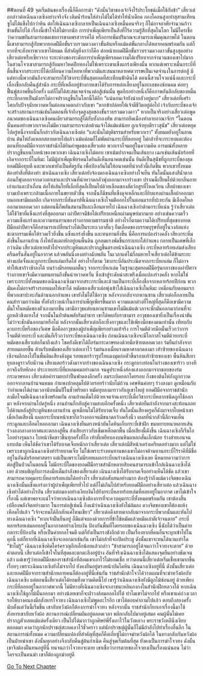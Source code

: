 ##ตอนที่ 49 จุดเริ่มต้นของเรื่องนี้ก็คือการฆ่า
“ดังนั้นวิชาของเจ้าจึงไร้ประโยชน์เมื่อใช้กับข้า” เสี่ยวเต๋อกล่าวต่อเฉินฉางเซิงอย่างจริงจัง
เติมน้ำร้อนใส่อ่างไม้ไม่ได้ทำให้น้ำเดือด กองโคลนสูงเท่าสุสานเทียนซูไม่ได้แข็งไปกว่าหิน ต่อให้เฉินฉางเซิงกลายเป็นเฉินฉางเซิงหมื่นคนจริงๆ ก็ไม่อาจอาศัยจำนวนก้าวข้ามขั้นไปได้
เรื่องนี้เข้าใจได้ไม่ยากนัก
การบำเพ็ญเพียรเป็นสิ่งที่ไร้ความรู้สึกที่สุดในโลก ไม่มีใครเชื่อว่าความขยันสามารถชดเชยการขาดพรสวรรค์ได้ หรือการเพิ่มปริมาณจะสามารถเพิ่มคุณภาพได้
ในตอนนี้เขาสามารถสู้กับพวกยอดฝีมือขั้นรวบรวมดวงดาวขั้นต้นหรือแม้แต่ขั้นกลางได้หลายคนพร้อมกัน แต่ก็ยากที่จะสังหารพวกเขาได้หมด ที่สำคัญยิ่งกว่าก็คือ ต่อหน้ายอดฝีมือขั้นรวบรวมดวงดาวขั้นสูงสุดอย่างเสี่ยวเต๋อหรือเซียวจาง ระยะห่างของระดับการบำเพ็ญเพียรลดความได้เปรียบจากจำนวนของเขาไปมาก
ในสวนโจวเขาสามารถสู้กับมหาวิหคปีกทองไม่ใช่เพราะเขาแข็งแกร่งเพียงนั้น หากแต่เพราะหมื่นกระบี่ที่ตื่นขึ้นจากสระกระบี่ได้เปลี่ยนความโหยหาที่พวกมันสะสมมาหลายศตวรรษเป็นเจตจำนงในการต่อสู้ มีแต่ทางนี้พวกมันถึงจะสามารถใช้วิชากระบี่ขั้นสุดยอดที่สะเทือนฟ้าดินได้
ตอนนี้สวนโจวแน่นิ่งและกระบี่เลื่องชื่อกลับคืนสู่สำนัก กระบี่ที่เหลืออยู่ข้างกายเขาได้รับการหล่อเลี้ยงอยู่ในทะเลของซ่อนคม ค่อยๆ ฟื้นฟูสภาพขึ้นอีกครั้ง แต่ก็ไม่ได้สะสมเจตจำนงต่อสู้เช่นนั้น พูดอีกอย่างหนึ่งก็คือภาพอันลึกลับของหมื่นกระบี่กลายเป็นมังกรไม่อาจปรากฏขึ้นในโลกนี้ได้อีก
“แน่นอนเจ้ายังน่ากลัวอยู่มาก” เสี่ยวเต๋อที่เศร้าโศกกับปัจจุนับหวาดหวั่นต่ออนาคตกล่าวกับเขา “หากข้าปล่อยให้เจ้ามีชีวิตอยู่ต่อไป เจ้ากับกระบี่ของเจ้าจะสร้างสถานการณ์เช่นใดตอนที่เจ้าถึงจุดสูงสุดของขั้นรวบรวมดวงดาว”
หากเป็นจริงอย่างเสี่ยวเต๋อพูด อนาคตของเฉินฉางเซิงคนเดียวสามารถสู้ได้กับทั้งกองทัพ สามารถยึดเมืองทำลายอาณาจักร
“ในตอนนั้นคนอย่างพวกเราคงไม่มีความสามารถจะต่อต้านเจ้าได้แม้แต่น้อย ถูกเจ้าทุบตีราวสุนัข”
เสี่ยวเต๋อหยุดไปครู่หนึ่งจากนั้นก็กล่าวกับเฉินฉางเซิงต่อ “และนั่นไม่ยุติธรรมสำหรับพวกเรา”
ทั้งหมดยังอยู่ในลานบ้าน ต้นไห่ถังแหลกสลายตายไปแล้ว แม้แต่ลมก็ไม่พัดผ่านกระบี่ที่ลอยอยู่ ไม่กล้าที่จะกระทบแตะต้อง
ตอนที่ยอดฝีมือจากราชสำนักได้ยินคำพูดของเสี่ยวเต๋อ พวกเราก็จมอยู่ในความคิด อารมณ์ทั้งหลายปรากฏขึ้นบนใบหน้าของพวกเขา
เฉินฉางเซิงไม่ตอบ เขาเม้มปากจนเป็นเส้นบาง
เฉกเช่นเส้นนับร้อยที่เกิดจากกระบี่ในหิมะ
ไม่มีผู้บำเพ็ญเพียรคนใดยินดีเห็นอนาคตเช่นนั้น ยินดีเป็นสุนัขที่ถูกกระบี่ของสุดยอดฝีมือทุบตี และพวกเขายังเป็นศัตรูกัน
เพื่อป้องกันไม่ให้อนาคตที่น่ากลัวนี้เกิดขึ้น พวกเขาทั้งหมดต้องทำสิ่งที่ต้องทำ ฆ่าเฉินฉางเซิง
เสี่ยวเต๋อยังจ้องมองเฉินฉางเซิงอย่างใจเย็น ทันใดนั้นแสงสีน้ำตาลอ่อนก็พุ่งออกจากดวงตาเขาและปราณที่น่าหวาดกลัวพุ่งออกมาจากร่างเขา
ปราณนี้เปี่ยมไปด้วยกลิ่นอายเก่าแก่และป่าเถื่อน ต่อให้เส้นใยที่เล็กที่สุดก็เปี่ยมไปด้วยเลือดของสัตว์อสูรที่ไหลเวียน
เสื้อผ้าของเขาบวมเป่งเพราะกล้ามเนื้อภายในขยายตัวขึ้น จากนั้นก็มีขนที่แข็งดุจเหล็กและถี่ยิบแทงผ่านเสื้อผ้าออกมา
บนอกเขามีแผลลึก เกิดจากกระบี่สันดาปที่เฉินฉางเซิงโจมตีออกไปในตอนแรกที่ปะทะกัน มีเลือดไหลออกมาตลอดเวลา แต่ตอนนี้ก็พลันสมานปิและเลือนหายไป
เฉินฉางเซิงกำด้ามกระบี่แน่น รู้ว่าเสี่ยวเต๋อได้ใช้วิชาที่แข็งแกร่งที่สุดออกมา
เผ่าปีศาจมีข้อได้เปรียบเหนือเผ่ามนุษย์มากมาย อย่างเช่นความเร็ว ความแข็งแกร่งและความทนทานของร่างกายตามธรรมชาติ อย่างไรก็ตามความได้เปรียบที่สุดของยอดฝีมือเผ่าปีศาจก็คือสามารถเปลี่ยนร่างได้เป็นระยะเวลาสั้นๆ ยืมเลือดของบรรพบุรุษที่อยู่ในวงล้อแห่งชะตากรรมเพื่อให้รวดเร็วยิ่งขึ้น แข็งแกร่งยิ่งขึ้น และทนทานยิ่งขึ้น
นี่คือการแปลงร่างคลั่ง
เสียงกระหึ่มดังขึ้นในลานบ้าน กิ่งไห่ถังแตกหักอยู่บนพื้นดิน ถูกลมแรงพัดขึ้นกระแทกใส่กำแพง กลายเป็นเศษที่เล็กกว่าเดิม
เสี่ยวเต๋อหายตัวไปจากประตูหินและปรากฏขึ้นตรงหน้าเฉินฉางเซิง
กระบี่หลายร้อยเล่มส่งเสียงครืนครั่นสั่นอยู่ในอากาศ แล้วพลันนิ่งลงอย่างฉับพลัน
ในเวลาแค่ไม่กี่ลมหายใจเสี่ยวเต๋อได้ข้ามระยะห่างแปดจั้งและถูกกระบี่หกเล่มกรีดใส่
อย่างไรก็ตาม วิชากระบี่อันประณีตจากกระบี่หกเล่ม ก็ไม่อาจทำให้เขาก้าวช้าลงได้
บนร่างมีรอยแผลตื้นๆ จากกระบี่หกเล่ม
ในฐานะสุดยอดฝีมือรุ่นกลางของเผ่าปีศาจ ร่างกายเขาจึงมีความทนทานถึงขั้นน่าหวาดหวั่น ซึ่งเข้าสู่ระดับน่าสะพรึงเมื่อแปลงร่างคลั่ง หากไม่ใช่เพราะกระบี่ทั้งหมดของเฉินฉางเซิงมาจากสระกระบี่และล้วนเป็นกระบี่เลื่องชื่อจากหลายร้อยปีก่อน พวกมันคงไม่อาจสร้างรอยแผลให้เขาได้
หมัดของเสี่ยวเต๋อพุ่งเข้าใส่เฉินฉางเซิงในหิมะ
เหมือนกับตอนแรกที่พวกเขาปะทะกันด้านนอกกำแพง เขายังไม่ได้ใช้อาวุธ
หลังจากกลับจากหานซาน เสี่ยวเต๋อก็กลายเป็นคนสำรวมกว่าเดิม ทั้งยังก้าวหน้าในการบำเพ็ญเพียรขึ้นมาก ความแตกต่างที่ใหญ่ที่สุดก็คือเขามีความมั่นใจในหมัดของตัวเองมากขึ้น
เขามีอาวุธแต่บนหานซานเขาไม่มีแม้แต่เวลาจะชักมันออกมาก่อนที่จะถูกหลิวชิงแทงใส่
จากนั้นในป่าต้นพลับริมลำธาร เขาได้พบกับราชามาร อาวุธของเขายิ่งเป็นเรื่องน่าขันไม่ว่าจะชักมันออกมาหรือไม่
หลังจากนั้นเสี่ยวเต๋อก็ละทิ้งอาวุธและใช้เพียงมือของตนเท่านั้น
เทียบกับดาบกระบี่หรือของวิเศษ มือคืออาวุธของผู้บำเพ็ญเพียรอย่างแท้จริง
การโจมตีด้วยมือนั้นเร็วกว่าการโจมตีด้วยกระบี่
และมันก็เร็วกว่ากระบี่ของเฉินฉางเซิง
ก่อนเฉินฉางเซิงจะมีโอกาสโจมตีด้วยกระบี่ หมัดของเสี่ยวเต๋อก็มาถึงแล้ว โชคยังดีเขาได้ถือร่มกระดาษทองด้วยมือซ้ายตลอดเวลา
ร่มยืมกำลังจากสายลมลอยขึ้น ต้านรับหมัดของเสี่ยวเต๋อเอาไว้
ร่มย่นลงเมื่อแรงมหาศาลกดลงมา เท้าซ้ายของเฉินฉางเซิงจมลึกลงไปในพื้นดินเสียงดังตูม
รอยแตกร้าวรูปใยแมงมุมก่อตัวขึ้นรอบเท้าซ้ายของเขา พื้นหินสีเทายุบลงดูราวกับน้ำวน
เสียงแตกร้าวดังมาจากร่างของเฉินฉางเซิง กระดูกบางท่อนในร่างของเขาร้าว บางทีอาจถึงกับหักลง
ประกายกระบี่ที่แหลมคมอย่างมาก จนดูประหนึ่งส่องแสงออกมาจากขอบของร่มกระดาษทอง
เสี่ยวเต๋อคำรามยกกำปั้นฟาดลงอีกครั้ง ลมระเบิดออกโดยรอบ กิ่งของต้นไห่ถังถูกกวาดออกจากลานบ้านจนหมด กำแพงปกคลุมไปด้วยรอยร้าวนับไม่ถ้วน เศษหินค่อยๆ ร่วงลงมา ดูเหมือนกับว่ากำแพงได้ผ่านเวลานับหมื่นปีในชั่วพริบตา
หมัดทุบลงมาราวกับภูเขาใหญ่ ยอดฝีมือจากราชสำนักลงมือโจมตีเฉินฉางเซิงพร้อมกัน ลานบ้านเต็มไปด้วยเจตจำนงกระบี่เมื่อวิชากระบี่หลากชนิดถูกใช้ออกมา
หลังจากผ่านไปครู่หนึ่ง ลานบ้านก็กลับสู่ความสงบอีกครั้งหนึ่ง
เสี่ยวเต๋อยืมกำลังจากแรงสะท้อนถอยไปด้านหลังสู่ประตูหินของลานบ้าน ดูเหมือนไม่ได้รับบาดเจ็บ
ทันใดนั้นเสียงครูดก็ดังมาจากใบหน้าเขา
เมื่อเกิดเสียงนี้ แผลกระบี่บนหน้าเขาก็กว้างออกจนมีขนาดกว้างครึ่งนิ้ว แผลที่น่ากลัวนี้ลึกจนเห็นกระดูกและเลือดไหลออกมา
เฉินฉางเซิงยืนตรงหน้าบันไดหินเก็บกระบี่เข้าฝัก
ขนหยาบหนาหลายเส้นร่วงลงกลางอากาศและตกลงสู่พื้น ส่งเสียงราวกับเข็มเหล็กตกพื้น
เมื่อเสียงนี้ดังขึ้น เฉินฉางเซิงก็เริ่มไอ ไออย่างรุนแรง ใบหน้าซีดขาวขึ้นทุกครั้งที่ไอ เท้าที่เหยียบลงบนหินแหลกสั่นเล็กน้อย ร่างส่ายเอนจนแทบล้ม
เห็นได้ชัดว่าเขาได้รับบาดเจ็บหนักกว่าเสี่ยวเต๋อ
เสี่ยวเต๋อมีสีหน้าเคร่งเครียดอย่างมาก แต่ไม่ใช่เพราะเขาถูกเฉินฉางเซิงทำร้ายบาดเจ็บ ไม่ใช่เพราะร่างทนทานของเขาไม่อาจต้านทานกระบี่ไร้ราคีที่มีชื่ออยู่ในอันดับร้อยศาสตรา แต่เป็นเพราะไม่มีรอยแผลกระบี่บนร่างเฉินฉางเซิงเลย นี่หมายความว่าการต่อสู้ปั่นป่วนในตอนนี้ ไม่มีกระบี่ใดของยอดฝีมือราชสำนักหลายสิบคนสามารถเข้าใกล้เฉินฉางเซิงได้เลย
ด้วยเผชิญกับการลงมือเต็มกำลังของเสี่ยวเต๋อ เฉินฉางเซิงได้รับบาดเจ็บอย่างเห็นได้ชัด แล้วเขาสามารถควบคุมกระบี่หลายร้อยเล่มได้อย่างไร
เสี่ยวเต๋อสับสนอย่างมาก ต้องรู้ว่าถึงแม้ดวงจิตของเฉินฉางเซิงนั้นแข็งแกร่งกว่าผู้บำเพ็ญเพียรทั่วไป แต่ก็ไม่เกินไปสำหรับยอดฝีมืออย่างเสี่ยวเต๋อ
แล้วเฉินฉางเซิงทำได้อย่างไรกัน
เสี่ยวเต๋อมองอย่างเงียบงันไปยังกระบี่หลายร้อยเล่มที่ลอยอยู่ในอากาศ
เขาไม่เข้าใจเรื่องนี้ แต่เขาพอจะแน่ใจว่าหากเฉินฉางเซิงต้องการที่จะควบคุมกระบี่ทั้งหมดพร้อมกัน เขาต้องสิ้นเปลืองพลังจิตอย่างมาก
ในการต่อสู้เช่นนี้ ถึงแม้ว่าเฉินฉางเซิงยังไม่ล้มลง ดวงจิตของเขาก็ต้องแห้งเหือดไปแล้ว
“เจ้าจะทนได้อีกสักแค่ไหนเชียว”
เสี่ยวเต๋อดึงสายตากลับมาจากกระบี่พวกนั้นและหันไปทางเฉินฉางเซิง “หากเจ้าฝืนยืนอยู่ ก็มีแต่จบลงด้วยการที่ข้าใช้หมัดแล้วหมัดเล่าตีเจ้าจนตาย”
กระบี่หลายร้อยเล่มลอยอยู่ในอากาศอย่างเงียบงัน ป้องกันพื้นที่โดยรอบของเฉินฉางเซิง
นี่นับได้ว่าเป็นค่ายกลกระบี่ป้องกัน หรือเป็นค่ายกลโจมตี แต่ก็ยังเป็นกรงขังอีกด้วย
เป็นเรื่องยากที่คนอื่นจะบุกเข้าไปในคุกนี้ แต่ก็ยากที่เฉินฉางเซิงจะออกมาเช่นกัน เขาไม่กล้าที่จะเปิดประตู
ดังนั้นเขาจะทนได้นานเท่าใด
“ข้าไม่รู้” เฉินฉางเซิงคิดใคร่ครวญอีกเล็กน้อยแล้วกล่าว “ข้าสามารถอยู่ได้จนกว่าโจวทงจะตาย”
ด้วยคำตอบนี้ เสี่ยวเต๋อก็เข้าใจในที่สุดและตกตะลึงอยู่บ้าง
อันที่จริงเฉินฉางเซิงได้แสดงจุดยืนอย่างชัดเจนแล้ว แต่เขารู้ว่ายอดฝีมือของราชสำนักที่ล้อมเขาเอาไว้ไม่ยอมเชื่อ
ทว่าตอนนี้เสี่ยวเต๋อเริ่มเชื่อเขามากขึ้นเรื่อยๆ เพราะเฉินฉางเซิงยังไม่จากไป ยังคงยืนอยู่ตรงหน้าบันไดหิน
เฉินฉางเซิงอยู่ที่นี่ ดังนั้นเสี่ยวเต๋อและยอดฝีมือจากราชสำนักหลายคนก็ต้องอยู่ที่นี่เช่นกัน
ราชสำนักต้าโจวได้วางแผนที่จะฆ่าหวังผ้อกับเฉินฉางเซิง แต่ตอนนี้เสี่ยวเต๋อได้ยอมทิ้งความคิดนี้ไป
เขารู้ว่าเฉินฉางเซิงยังมีลูกไม้ซ่อนอยู่ ด้วยเพียงกระบี่ที่ลอยอยู่ในอากาศพวกนี้ ไม่มีทางที่เฉินฉางเซิงจะเอาชนะหลินกงกงในสำนักฝึกหลวงได้
หากเฉินฉางเซิงใช้ลูกไม้นั้นออกมา อย่างน้อยเขาก็จะฝ่าวงล้อมออกไปได้
ทำไมเขาไม่จากไป หรือเขาแค่ถ่วงเวลารอให้บางคนลงมือสังหารโจวทง
เฉินฉางเซิงไม่พูดอะไรอีก เขาได้ตอบคำถามไปแล้ว ตอบถึงสองครั้ง
นับตั้งแต่วันนี้เริ่มขึ้น เขากับหวังผ้อก็ต้องการฆ่าโจวทง
หลังจากนั้น ราชสำนักก็ยกเอาเรื่องนี้มาใช้สังหารเขากับหวังผ้อ
สถานการณ์เปลี่ยนผันอยู่ตลอดเวลา พลิกกลับไปมาอยู่เสมอ
คนผู้นั้นไม่เคยปรากฏตัวเลยแม้แต่ครั้งเดียว เป็นไปได้มากว่าถูกศิษย์พี่รั้งเอาไว้ในวังหลวง
พระราชวังหลีนิ่งเงียบตลอดมา คาดว่าถูกนักปราชญ์สะกดเอาไว้ชั่วคราว แต่นักปราชญ์ผู้นั้นก็ไม่มีกำลังไปทำเรื่องอื่นอีก
ในสถานการณ์ทั้งหมด ความเปลี่ยนแปลงที่สำคัญที่สุดก็คือเถี่ยซู่ไม่อาจฆ่าหวังผ้อได้ ในทางกลับกันหวังผ้อเป็นฝ่ายฆ่าเขา
ดังนั้นทุกอย่างจึงกลับคืนสู่ต้นกำเนิด
คืนสู่จุดเริ่มต้นที่สุด
ยังคงเป็นการฆ่าโจวทง
ดังนั้นเขาจึงต้องฝืนทนอยู่ที่นี่ ทนจนกว่าโจวทงจะตาย
เขาเชื่อว่าการตายของโจวทงเป็นเรื่องแน่นอน
ไม่ว่าใครจะเป็นคนฆ่า เขาก็ต้องถูกฆ่าอยู่ดี


[Go To Next Chapter]( ./722.md)
